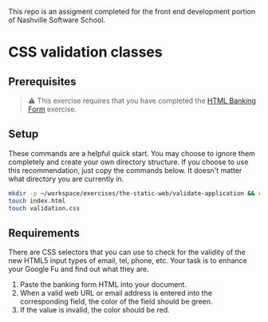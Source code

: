 This repo is an assigment completed for the front end development portion of Nashville Software School.

# CSS validation classes

## Prerequisites

> :warning: This exercise requires that you have completed the [HTML Banking Form](SW_HTML_BANKING_FORM.md) exercise.

## Setup

These commands are a helpful quick start. You may choose to ignore them completely and create your own directory structure. If you choose to use this recommendation, just copy the commands below. It doesn't matter what directory you are currently in.

```bash
mkdir -p ~/workspace/exercises/the-static-web/validate-application && cd $_
touch index.html
touch validation.css
```

## Requirements

There are CSS selectors that you can use to check for the validity of the new HTML5 input types of email, tel, phone, etc. Your task is to enhance your Google Fu and find out what they are.

1. Paste the banking form HTML into your document.
1. When a valid web URL or email address is entered into the corresponding field, the color of the field should be green.
1. If the value is invalid, the color should be red.
